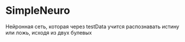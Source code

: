 # SimpleNeuro
Нейронная сеть, которая через testData учится распознавать истину или ложь, исходя из двух булевых

